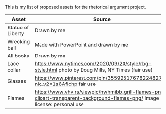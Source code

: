 This is my list of proposed assets for the rhetorical argument project.

| Asset | Source |
| ------------- | ------------- |
| Statue of Liberty  | Drawn by me |
| Wrecking ball | Made with PowerPoint and drawn by me |
| All books | Drawn by me |
| Lace collar | https://www.nytimes.com/2020/09/20/style/rbg-style.html photo by Doug Mills, NY Times (fair use)|
| Glasses     | https://www.pinterest.com/pin/355925176782248273/?nic_v2=1a6AfIchp fair use |
| Flames      | https://www.vhv.rs/viewpic/hwhmibb_grill-flames-png-clipart-transparent-background-flames-png/ Image license: personal use |
